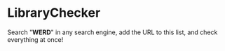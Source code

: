 # LibraryChecker
Search "**WERD**" in any search engine, add the URL to this list, and check everything at once!
